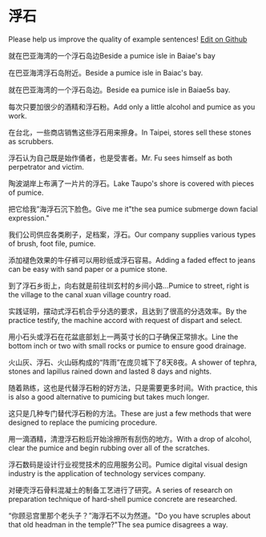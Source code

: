 # 浮石

Please help us improve the quality of example sentences! [Edit on Github](https://github.com/jiyushe/jiyu-example-sentence-source/blob/main/chinese/fushi_1.md)

<p><span class="chinese">就在巴亚海湾的一个浮石岛边</span><span class="english">Beside a pumice isle in Baiae's bay</span></p>

<p><span class="chinese">在巴亚海湾浮石岛附近。</span><span class="english">Beside a pumice isle in Baiac's bay.</span></p>

<p><span class="chinese">就在巴亚海湾的一个浮石岛边。</span><span class="english">Beside ea pumice isle in Baiae5s bay.</span></p>

<p><span class="chinese">每次只要加很少的酒精和浮石粉。</span><span class="english">Add only a little alcohol and pumice as you work.</span></p>

<p><span class="chinese">在台北，一些商店销售这些浮石用来擦身。</span><span class="english">In Taipei, stores sell these stones as scrubbers.</span></p>

<p><span class="chinese">浮石认为自己既是始作俑者，也是受害者。</span><span class="english">Mr. Fu sees himself as both perpetrator and victim.</span></p>

<p><span class="chinese">陶波湖岸上布满了一片片的浮石。</span><span class="english">Lake Taupo's shore is covered with pieces of pumice.</span></p>

<p><span class="chinese">把它给我”海浮石沉下脸色。</span><span class="english">Give me it"the sea pumice submerge down facial expression."</span></p>

<p><span class="chinese">我们公司供应各类刷子，足档案，浮石。</span><span class="english">Our company supplies various types of brush, foot file, pumice.</span></p>

<p><span class="chinese">添加褪色效果的牛仔裤可以用砂纸或浮石容易。</span><span class="english">Adding a faded effect to jeans can be easy with sand paper or a pumice stone.</span></p>

<p><span class="chinese">到了浮石乡街上，向右就是前往圳玄村的乡间小路…</span><span class="english">Pumice to street, right is the village to the canal xuan village country road.</span></p>

<p><span class="chinese">实践证明，摆动式浮石机合乎分选的要求，且达到了很高的分选效率。</span><span class="english">By the practice testify, the machine accord with request of dispart and select.</span></p>

<p><span class="chinese">用小石头或浮石在花盆底部划上一两英寸长的口子确保正常排水。</span><span class="english">Line the bottom inch or two with small rocks or pumice to ensure good drainage.</span></p>

<p><span class="chinese">火山灰、浮石、火山砾构成的“阵雨”在庞贝城下了8天8夜。</span><span class="english">A shower of tephra, stones and lapillus rained down and lasted 8 days and nights.</span></p>

<p><span class="chinese">随着熟练，这也是代替浮石粉的好方法，只是需要更多时间。</span><span class="english">With practice, this is also a good alternative to pumicing but takes much longer.</span></p>

<p><span class="chinese">这只是几种专门替代浮石粉的方法。</span><span class="english">These are just a few methods that were designed to replace the pumicing procedure.</span></p>

<p><span class="chinese">用一滴酒精，清澄浮石粉后开始涂擦所有刮伤的地方。</span><span class="english">With a drop of alcohol, clear the pumice and begin rubbing over all of the scratches.</span></p>

<p><span class="chinese">浮石数码是设计行业视觉技术的应用服务公司。</span><span class="english">Pumice digital visual design industry is the application of technology services company.</span></p>

<p><span class="chinese">对硬壳浮石骨料混凝土的制备工艺进行了研究。</span><span class="english">A series of research on preparation technique of hard-shell pumice concrete are researched.</span></p>

<p><span class="chinese">“你顾忌宫里那个老头子？”海浮石不以为然道。</span><span class="english">"Do you have scruples about that old headman in the temple?"The sea pumice disagrees a way.</span></p>

